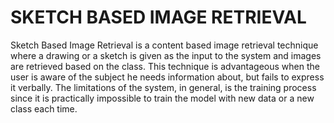 # SKETCH BASED IMAGE RETRIEVAL
Sketch Based Image Retrieval is a content based image retrieval technique where a drawing or a sketch is given as the input to the system and images are retrieved based on the class. 
This technique is advantageous when the user is aware of the subject he needs information about, but fails to express it verbally. The limitations of the system, in general, is the training process since it is practically impossible to train the model with new data or a new class each time.




